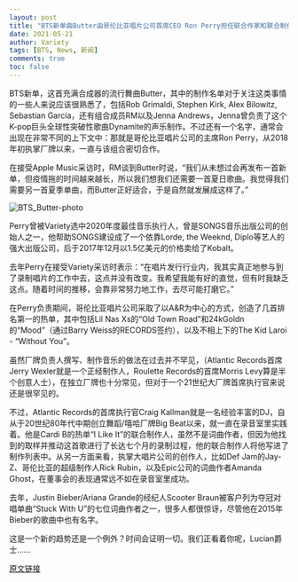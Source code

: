 ```yaml
---
layout: post
title: "BTS新单曲Butter由哥伦比亚唱片公司首席CEO Ron Perry担任联合作家和联合制作人"
date: 2021-05-21
author: Variety
tags: [BTS, News, 新闻]
comments: true
toc: false
---
```


BTS新单，这首充满合成器的流行舞曲Butter，其中的制作名单对于关注这类事情的一些人来说应该很熟悉了，包括Rob Grimaldi, Stephen Kirk, Alex Bilowitz, Sebastian Garcia，还有组合成员RM以及Jenna Andrews，Jenna曾负责了这个K-pop巨头全球性突破性歌曲Dynamite的声乐制作。不过还有一个名字，通常会出现在非常不同的上下文中：那就是哥伦比亚唱片公司的主席Ron Perry，从2018年初执掌厂牌以来，一直与该组合密切合作。

在接受Apple Music采访时，RM谈到Butter时说，“我们从未想过会再发布一首新单，但疫情拖的时间越来越长，所以我们想我们还需要一首夏日歌曲。我觉得我们需要另一首夏季单曲，而Butter正好适合，于是自然就发展成这样了。”

![BTS_Butter-photo](https://tva1.sinaimg.cn/large/008i3skNgy1gqpyjl01oej30ix0ann4q.jpg)

Perry曾被Variety选中2020年度最佳音乐执行人，曾是SONGS音乐出版公司的创始人之一，他帮助SONGS建设成了一个依靠Lorde, the Weeknd, Diplo等艺人的强大出版公司，后于2017年12月以1.5亿美元的价格卖给了Kobalt。

去年Perry在接受Variety采访时表示：“在唱片发行行业内，我其实真正地参与到了录制唱片的工作中去，这点并没有改变。我希望我能有好的直觉，但有时我缺乏这点。随着时间的推移，会靠非常努力地工作，去尽可能打磨它。”

在Perry负责期间，哥伦比亚唱片公司采取了以A&R为中心的方式，创造了几首排名第一的热单，其中包括Lil Nas Xs的“Old Town Road”和24kGoldn的“Mood”（通过Barry Weiss的RECORDS签约），以及不相上下的The Kid Laroi - “Without You”。

虽然厂牌负责人撰写、制作音乐的做法在过去并不罕见，（Atlantic Records首席Jerry Wexler就是一个正经制作人，Roulette Records的首席Morris Levy算是半个创意人士），在独立厂牌也十分常见，但对于一个21世纪大厂牌首席执行官来说还是很罕见的。

不过，Atlantic Records的首席执行官Craig Kallman就是一名经验丰富的DJ，自从于20世纪80年代中期创立舞蹈/嘻哈厂牌Big Beat以来，就一直在录音室里实践着。他是Cardi B的热单“I Like It”的联合制作人，虽然不是词曲作者，但因为他找到的取样并推动这首歌进行了长达七个月的录制过程，他的联合制作人将他写进了制作列表中。从另一方面来看，执掌大唱片公司的创作人，比如Def Jam的Jay-Z、哥伦比亚的超级制作人Rick Rubin，以及Epic公司的词曲作者Amanda Ghost，在董事会的表现通常远不如在录音室里成功。

去年，Justin Bieber/Ariana Grande的经纪人Scooter Braun被客户列为夺冠对唱单曲“Stuck With U”的七位词曲作者之一，很多人都很惊讶，尽管他在2015年Bieber的歌曲中也有名字。

这是一个新的趋势还是一个例外？时间会证明一切。我们正看着你呢，Lucian爵士......

[原文链接](https://variety.com/2021/music/news/bts-butter-columbia-records-ron-perry-songwriter-producer-1234977890/amp/)